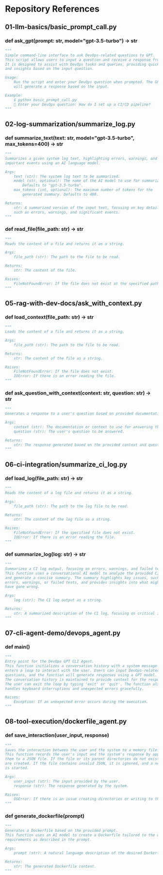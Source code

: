 # Repository References

## 01-llm-basics/basic_prompt_call.py

### def ask_gpt(prompt: str, model="gpt-3.5-turbo") -> str

```python
"""
Simple command-line interface to ask DevOps-related questions to GPT.
This script allows users to input a question and receive a response from the GPT model.
It is designed to assist with DevOps tasks and queries, providing quick answers 
and insights based on the input question.

Usage:
    Run the script and enter your DevOps question when prompted. The GPT model 
    will generate a response based on the input.

Example:
    $ python basic_prompt_call.py
    🔧 Enter your DevOps question: How do I set up a CI/CD pipeline?
"""
```

## 02-log-summarization/summarize_log.py

### def summarize_text(text: str, model="gpt-3.5-turbo", max_tokens=400) -> str

```python
"""
Summarizes a given system log text, highlighting errors, warnings, and 
important events using an AI language model.

Args:
    text (str): The system log text to be summarized.
    model (str, optional): The name of the AI model to use for summarization. 
        Defaults to "gpt-3.5-turbo".
    max_tokens (int, optional): The maximum number of tokens for the 
        generated summary. Defaults to 400.

Returns:
    str: A summarized version of the input text, focusing on key details 
    such as errors, warnings, and significant events.
"""
```

### def read_file(file_path: str) -> str

```python
"""
Reads the content of a file and returns it as a string.

Args:
    file_path (str): The path to the file to be read.

Returns:
    str: The content of the file.

Raises:
    FileNotFoundError: If the file does not exist at the specified path.
"""
```

## 05-rag-with-dev-docs/ask_with_context.py

### def load_context(file_path: str) -> str

```python
"""
Loads the content of a file and returns it as a string.

Args:
    file_path (str): The path to the file to be read.

Returns:
    str: The content of the file as a string.

Raises:
    FileNotFoundError: If the file does not exist.
    IOError: If there is an error reading the file.
"""
```

### def ask_question_with_context(context: str, question: str) -> str

```python
"""
Generates a response to a user's question based on provided documentation context.

Args:
    context (str): The documentation or context to use for answering the question.
    question (str): The user's question to be answered.

Returns:
    str: The response generated based on the provided context and question.
"""
```

## 06-ci-integration/summarize_ci_log.py

### def load_log(file_path: str) -> str

```python
"""
Reads the content of a log file and returns it as a string.

Args:
    file_path (str): The path to the log file to be read.

Returns:
    str: The content of the log file as a string.

Raises:
    FileNotFoundError: If the specified file does not exist.
    IOError: If there is an error reading the file.
"""
```

### def summarize_log(log: str) -> str

```python
"""
Summarizes a CI log output, focusing on errors, warnings, and failed tests.
This function uses a conversational AI model to analyze the provided CI log 
and generate a concise summary. The summary highlights key issues, such as 
errors, warnings, or failed tests, and provides insights into what might 
have gone wrong.

Args:
    log (str): The CI log output as a string.

Returns:
    str: A summarized description of the CI log, focusing on critical issues.
"""
```

## 07-cli-agent-demo/devops_agent.py

### def main()

```python
"""
Entry point for the DevOps GPT CLI Agent.
This function initializes a conversation history with a system message and 
enters a loop to interact with the user. Users can input DevOps-related 
questions, and the function will generate responses using a GPT model. 
The conversation history is maintained to provide context for the responses.
The user can exit the loop by typing 'exit' or 'quit'. The function also 
handles keyboard interruptions and unexpected errors gracefully.

Raises:
    Exception: If an unexpected error occurs during the execution.
"""
```

## 08-tool-execution/dockerfile_agent.py

### def save_interaction(user_input, response)

```python
"""
Saves the interaction between the user and the system to a memory file.
This function records the user's input and the system's response by appending
them to a JSON file. If the file or its parent directories do not exist, they
are created. If the file contains invalid JSON, it is ignored, and a new history
is started.

Args:
    user_input (str): The input provided by the user.
    response (str): The response generated by the system.

Raises:
    OSError: If there is an issue creating directories or writing to the file.
"""
```

### def generate_dockerfile(prompt)

```python
"""
Generates a Dockerfile based on the provided prompt.
This function uses an AI model to create a Dockerfile tailored to the user's
requirements as described in the prompt.

Args:
    prompt (str): A natural language description of the desired Dockerfile.

Returns:
    str: The generated Dockerfile content.
"""
```
